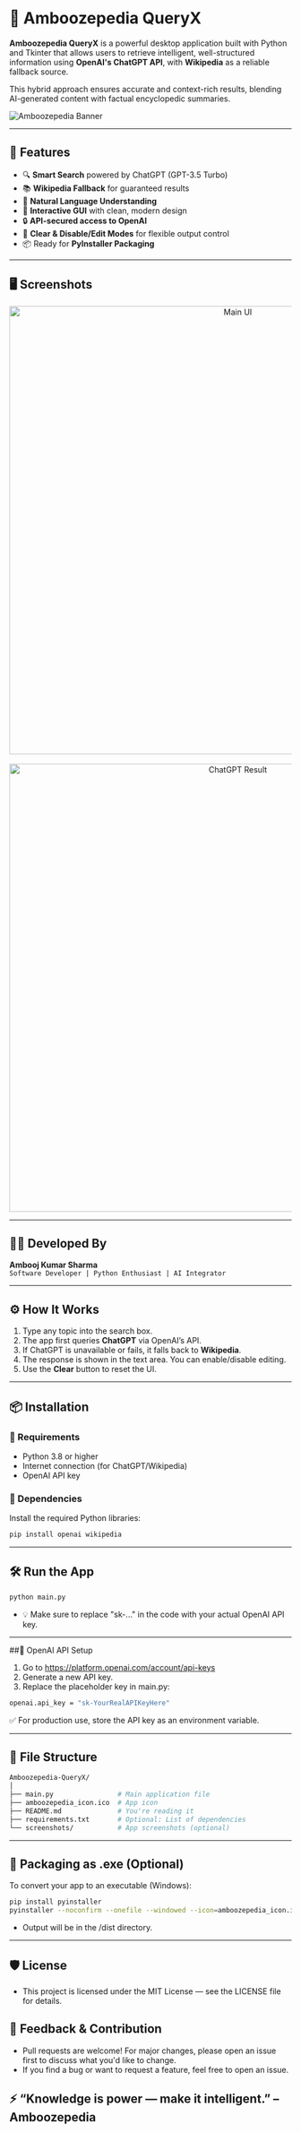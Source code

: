 # 🧠 Amboozepedia QueryX

**Amboozepedia QueryX** is a powerful desktop application built with Python and Tkinter that allows users to retrieve intelligent, well-structured information using **OpenAI's ChatGPT API**, with **Wikipedia** as a reliable fallback source.

This hybrid approach ensures accurate and context-rich results, blending AI-generated content with factual encyclopedic summaries.

![Amboozepedia Banner](banner.png) <!-- Optional: Replace with your own image or delete this line -->

---

## 🚀 Features

- 🔍 **Smart Search** powered by ChatGPT (GPT-3.5 Turbo)
- 📚 **Wikipedia Fallback** for guaranteed results
- 🧠 **Natural Language Understanding**
- 📝 **Interactive GUI** with clean, modern design
- 🔒 **API-secured access to OpenAI**
- 🧹 **Clear & Disable/Edit Modes** for flexible output control
- 📦 Ready for **PyInstaller Packaging**

---

## 🖥️ Screenshots

<!-- You can include screenshots like this if you want -->
<p align="center">
  <img src="screenshots/main_ui.png" width="800" alt="Main UI">
  <br><br>
  <img src="screenshots/chat_result.png" width="800" alt="ChatGPT Result">
</p>

---

## 🧑‍💻 Developed By

**Ambooj Kumar Sharma**  
`Software Developer | Python Enthusiast | AI Integrator`

---

## ⚙️ How It Works

1. Type any topic into the search box.
2. The app first queries **ChatGPT** via OpenAI’s API.
3. If ChatGPT is unavailable or fails, it falls back to **Wikipedia**.
4. The response is shown in the text area. You can enable/disable editing.
5. Use the **Clear** button to reset the UI.

---

## 📦 Installation

### 🐍 Requirements

- Python 3.8 or higher
- Internet connection (for ChatGPT/Wikipedia)
- OpenAI API key

### 🧰 Dependencies

Install the required Python libraries:

```bash
pip install openai wikipedia
```

---

## 🛠️ Run the App

```bash
python main.py
```

- 💡 Make sure to replace "sk-..." in the code with your actual OpenAI API key.

---

##🔐 OpenAI API Setup

1. Go to https://platform.openai.com/account/api-keys
2. Generate a new API key.
3. Replace the placeholder key in main.py:

```bash
openai.api_key = "sk-YourRealAPIKeyHere"
```

✅ For production use, store the API key as an environment variable.

---

## 📁 File Structure

```bash
Amboozepedia-QueryX/
│
├── main.py                # Main application file
├── amboozepedia_icon.ico  # App icon
├── README.md              # You're reading it
├── requirements.txt       # Optional: List of dependencies
└── screenshots/           # App screenshots (optional)
```

---

## 🔧 Packaging as .exe (Optional)

To convert your app to an executable (Windows):

```bash
pip install pyinstaller
pyinstaller --noconfirm --onefile --windowed --icon=amboozepedia_icon.ico main.py
```
- Output will be in the /dist directory.

---

## 🛡 License

- This project is licensed under the MIT License — see the LICENSE file for details.

## 💬 Feedback & Contribution

- Pull requests are welcome! For major changes, please open an issue first to discuss what you'd like to change.
- If you find a bug or want to request a feature, feel free to open an issue.

## ⚡ “Knowledge is power — make it intelligent.” – Amboozepedia

